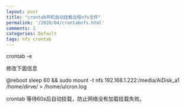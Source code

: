 ```yaml
---
layout: post
title: "crontab开机自动挂载远程nfs文件"
permalink: '/2020/04/crontabnfs.html'
comments: 1
categories: Default
tags: nfs crontab
---
```

crontab -e  

<div>修改下面信息</div>

  
@reboot sleep 60 &amp;&amp; sudo mount -t nfs 192.168.1.222:/media/AiDisk_a1 /home/dirve/ &gt; /home/u/cron.log  
  
crontab 等待60s后自动挂载，防止网络没有加载挂载失败。
